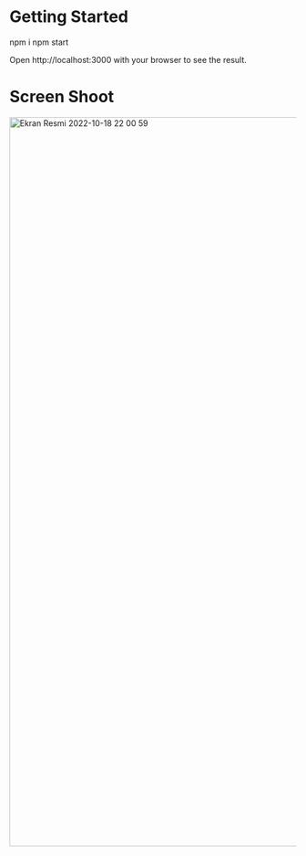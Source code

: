 # Getting Started

npm i
npm start

Open http://localhost:3000 with your browser to see the result.

# Screen Shoot

<img width="1277" alt="Ekran Resmi 2022-10-18 22 00 59" src="https://user-images.githubusercontent.com/95706081/196520893-cf5e3a35-6098-464c-8b45-e3df23f8379f.png">



